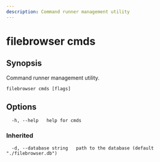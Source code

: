 ```yaml
---
description: Command runner management utility
---
```


# filebrowser cmds

## Synopsis

Command runner management utility.

```text
filebrowser cmds [flags]
```

## Options

```text
  -h, --help   help for cmds
```

### Inherited

```text
  -d, --database string   path to the database (default "./filebrowser.db")
```

